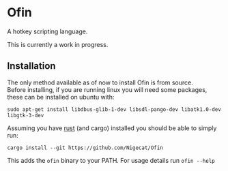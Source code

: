 # Ofin
A hotkey scripting language.

This is currently a work in progress.

## Installation

The only method available as of now to install Ofin is from source.  
Before installing, if you are running linux you will need some packages, these can be installed on ubuntu with:
```
sudo apt-get install libdbus-glib-1-dev libsdl-pango-dev libatk1.0-dev libgtk-3-dev
```
Assuming you have [rust](https://www.rust-lang.org/) (and cargo) installed you should be able to simply run:  
```
cargo install --git https://github.com/Nigecat/Ofin
```  
This adds the `ofin` binary to your PATH. For usage details run `ofin --help`
